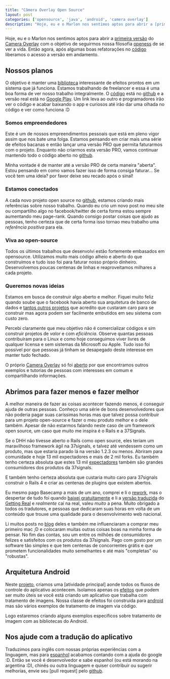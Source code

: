 ```yaml
---
title: "Câmera Overlay Open Source"
layout: post
categories: ['opensource', 'java', 'android', 'camera overlay']
description: "Hoje, eu e o Marlon nos sentimos aptos para abrir a [primeira versão][github] do [Camera Overlay][link-google-play] com o objetivo de seguirmos nossa filosof..."
---
```

Hoje, eu e o Marlon nos sentimos aptos para abrir a [primeira versão][github] do [Camera Overlay][link-google-play] com o objetivo de seguirmos nossa filosofia [openess] de se ver a vida. Então agora, após algumas boas refatorações no [código][github] liberamos o acesso a versão em andamento.

## Nossos planos

O objetivo é manter uma [biblioteca][github_photo_effects] interessante de efeitos prontos em um sistema que já funciona. Estamos trabalhando de freelancer e essa é uma boa forma de ver nosso trabalho integralmente. O [código][github] está no [github] e a versão real está no [Google Play][link-google-play]. Um link leva ao outro e programadores irão ver o código e acabar baixando o app e curiosos até irão dar uma olhada no código e ver como funciona :D

### Somos empreendedores

Este é um de nossos empreendimentos pessoais que está em pleno vigor assim que nos bate uma folga. Estamos pensando em criar mais uma série de efeitos bacanas e então lançar uma versão PRO que permita faturarmos com o projeto. Enquanto não criarmos esta versão PRO, vamos continuar mantendo todo o código aberto no [github].

Minha vontade é de manter até a versão PRO de certa maneira "aberta".  Estou pensando em como vamos fazer isso de forma consiga faturar... Se você tem uma ideia? por favor deixe seu recado após o sinal!

### Estamos conectados

A cada novo projeto open source no [github], estamos criando mais referências sobre nosso trabalho. Quando eu crio um novo post no meu site ou compartilho algo no facebook/twitter de certa forma estou sempre aumentando meu page-rank. Quando consigo postar coisas que ajudo as pessoas, tenho certeza que de certa forma isso tornao meu trabalho uma *referência positiva* para ela.

### Viva ao open-source

Todos os últimos trabalhos que desenvolvi estão fortemente embasados em opensource. Utilizamos muito mais código alheio e aberto do que construímos e tudo isso foi para faturar nosso próprio dinheiro. Desenvolvemos poucas centenas de linhas e reaproveitamos milhares a cada projeto. 

### Queremos novas ideias

Estamos em busca de construir algo aberto e melhor. Fiquei muito feliz quando soube que o facebook havia aberto sua arquitetura de banco de dados e [tantos outros projetos][github-facebook] que acredito que custaram caro para se construir mas agora podem ser facilmente embutidos em seu sistema com custo zero. 

Percebi claramente que meu objetivo não é comercializar códigos e sim construir projetos de *valor* e com *eficiência*. Observe quantas pessoas contribuiram para o Linux e como hoje conseguimos viver livres de qualquer licensa e sem sistemas da Microsoft ou Apple. Tudo isso foi possível por que pessoas já tinham se desapegado deste interesse em manter tudo fechado.

O próprio [Camera Overlay][link-google-play] só foi [aberto][github] por que encontramos outros exemplos e tutorias de pessoas com interesses em comum e compartilhando informações.

## Abrimos para fazer menos e fazer melhor

A melhor maneira de fazer as coisas acontecer fazendo menos, é conseguir ajuda de outras pessoas. Conheço uma série de bons desenvolvedores que não poderia pagar suas caríssimas horas mas que talvez possa contribuir para um projeto open-source e fazer o meu produto melhor e o dele também. Apesar de não estarmos falando neste caso de um framework open source, um caso que muito me inspira é o Rails e a 37Signals.

Se o DHH não tivesse aberto o Rails como open source, eles teriam um maravilhoso framework ágil na 37signals, e talvez até vendessem como um produto, mas que estaria parado lá na versão 1.2.3 ou menos. Abriram para comunidade e hoje 13 mil expectadores e mais de 2 mil forks. Eu também tenho certeza absoluta que estes 13 mil [expectadores]  também são grandes consumidores dos produtos da 37signals.

E também tenho certeza absoluta que custaria muito caro para 37signals construir o Rails 4 e criar as centenas de plugins que existem abertos.
 
Eu mesmo pago Basecamp a mais de um ano, comprei e li o [rework], mas o despertar de tudo foi quando [baixei gratuitamente][getting_real_pt] e li a [versão traduzida][getting_real_pt] do [Getting Real][getting_real] e *realmente* caí na real, valeu *muito* a pena. Muito obrigado a todos os tradutores, e pessoas que dedicaram suas horas em volta de um conteúdo que trouxe uma qualidade para o desenvolvimento web nacional. 

Li muitos posts no [blog][svn] deles e também me influenciaram a comprar meu primeiro mac ;D e colocaram muitas outras coisas boas na minha forma de pensar. No fim das contas, sou um entre os milhões de consumidores felizes e satisfeitos com os produtos da 37signals. Pago com gosto por um software tão simples e que tem centenas de concorrentes grátis e que prometem funcionalidades muito semelhantes e até mais "completas" ou "robustas".

## Arquitetura Android

Neste [projeto][github], criamos uma [atividade principal] aonde todos os fluxos de controle do aplicativo acontecem. Isolamos apenas os [efeitos][github_photo_effects] que podem ser muito úteis se você está criando um aplicativo que trabalha com tratamento de imagens. Nossa classe de efeitos foi construída para [android][link-google-play] mas são vários exemplos de tratamento de imagem via código.

Logo estaremos criando alguns exemplos específicos sobre tratamento de imagem com as bibliotecas do Android.

## Nos ajude com a tradução do aplicativo

Traduzimos para inglês com nossas próprias experiências com a linguagem, mas para [espanhol] acabamos contando com a ajuda do google :D. Então se você é desenvolvedor e sabe espanhol (ou está morando na argentina :D), chinês ou outra linguagem e quiser contribuir ou sugerir melhorias, envie seu [pull request] pelo [github].

[openess]: http://en.wikipedia.org/wiki/Openness
[link-google-play]: https://play.google.com/store/apps/details?id=me.ideia.cameraoverlay&feature=search_result#?t=W251bGwsMSwxLDEsIm1lLmlkZWlhLmNhbWVyYW92ZXJsYXkiXQ..
[github]: https://github.com/jonatas/CameraOverlay
[github-facebook]: https://github.com/facebook
[post]: /2012/03/07/pequenas-decisoes-grandes-mudancas.html
[github_photo_effects]: https://github.com/jonatas/CameraOverlay/blob/master/src/me/ideia/cameraoverlay/PhotoEffects.java
[svn]: http://37signals.com/svn
[rework]: http://37signals.com/rework/
[getting_real]: https://gettingreal.37signals.com/ 
[getting_real_pt]: http://gettingreal.37signals.com/GR_por.php
[expectadores]: https://github.com/rails/rails/watchers
[atividade_principal]:https://github.com/jonatas/CameraOverlay/blob/master/src/me/ideia/cameraoverlay/CameraOverlayActivity.java 
[espanhol]: https://github.com/jonatas/CameraOverlay/blob/master/res/values-es/strings.xml
[pull_request]: https://github.com/jonatas/CameraOverlay/pull/new/master
